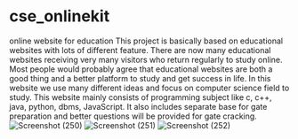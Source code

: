 # cse_onlinekit
online website for education
This project is basically based on educational websites with lots of different feature.
There are now many educational websites receiving very many visitors who return regularly to 
study online. Most people would probably agree that educational websites are both a good thing and a better platform to study and get success in life.
In this website we use many different ideas and focus on computer science field to study.
This website mainly consists of programming subject like c, c++, java, python, dbms, JavaScript.
It also includes separate base for gate preparation and better questions will be provided for gate cracking.
![Screenshot (250)](https://user-images.githubusercontent.com/59762599/119366476-a310bc80-bcce-11eb-81cb-52e8840e535b.png)
![Screenshot (251)](https://user-images.githubusercontent.com/59762599/119366969-203c3180-bccf-11eb-9c6f-0c33a3bbb327.png)
![Screenshot (252)](https://user-images.githubusercontent.com/59762599/119367378-83c65f00-bccf-11eb-9c00-4b708ca1d5c1.png)

